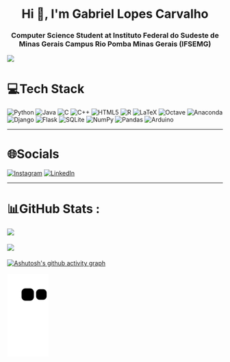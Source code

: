 <h1 align="center">Hi 👋, I'm Gabriel Lopes Carvalho</h1>
<h3 align="center">Computer Science Student at Instituto Federal do Sudeste de Minas Gerais Campus Rio Pomba Minas Gerais (IFSEMG)</h3>

[![](https://visitcount.itsvg.in/api?id=GabriellCarvalho&icon=0&color=0)](https://visitcount.itsvg.in)

# 💻Tech Stack
![Python](https://img.shields.io/badge/python-3670A0?style=for-the-badge&logo=python&logoColor=ffdd54) ![Java](https://img.shields.io/badge/java-%23ED8B00.svg?style=for-the-badge&logo=java&logoColor=white) ![C](https://img.shields.io/badge/c-%2300599C.svg?style=for-the-badge&logo=c&logoColor=white) ![C++](https://img.shields.io/badge/c++-%2300599C.svg?style=for-the-badge&logo=c%2B%2B&logoColor=white) ![HTML5](https://img.shields.io/badge/html5-%23E34F26.svg?style=for-the-badge&logo=html5&logoColor=white) ![R](https://img.shields.io/badge/r-%23276DC3.svg?style=for-the-badge&logo=r&logoColor=white) ![LaTeX](https://img.shields.io/badge/latex-%23008080.svg?style=for-the-badge&logo=latex&logoColor=white) ![Octave](https://img.shields.io/badge/OCTAVE-darkblue?style=for-the-badge&logo=octave&logoColor=fcd683) ![Anaconda](https://img.shields.io/badge/Anaconda-%2344A833.svg?style=for-the-badge&logo=anaconda&logoColor=white) ![Django](https://img.shields.io/badge/django-%23092E20.svg?style=for-the-badge&logo=django&logoColor=white) ![Flask](https://img.shields.io/badge/flask-%23000.svg?style=for-the-badge&logo=flask&logoColor=white) ![SQLite](https://img.shields.io/badge/sqlite-%2307405e.svg?style=for-the-badge&logo=sqlite&logoColor=white) ![NumPy](https://img.shields.io/badge/numpy-%23013243.svg?style=for-the-badge&logo=numpy&logoColor=white) ![Pandas](https://img.shields.io/badge/pandas-%23150458.svg?style=for-the-badge&logo=pandas&logoColor=white) ![Arduino](https://img.shields.io/badge/-Arduino-00979D?style=for-the-badge&logo=Arduino&logoColor=white)

---

# 🌐Socials
[![Instagram](https://img.shields.io/badge/Instagram-%23E4405F.svg?logo=Instagram&logoColor=white)](https://instagram.com/gabriel___lc) [![LinkedIn](https://img.shields.io/badge/LinkedIn-%230077B5.svg?logo=linkedin&logoColor=white)](https://www.linkedin.com/in/gabriel-lopes-28b714193/)

---

# 📊GitHub Stats :
![](https://github-readme-stats.vercel.app/api?username=GabriellCarvalho&theme=radical&hide_border=true&include_all_commits=true&count_private=true)<br/><br/>
![](https://github-readme-stats.vercel.app/api/top-langs/?username=GabriellCarvalho&theme=radical&hide_border=true&include_all_commits=true&count_private=true&layout=compact)<br/><br/>
[![Ashutosh's github activity graph](https://github-readme-activity-graph.cyclic.app/graph?username=GabriellCarvalho&bg_color=211c1f&color=9e4c98&line=9e4c98&point=403d3d&area=true&hide_border=true)](https://github.com/ashutosh00710/github-readme-activity-graph)<br/><br/>
![snake gif](https://github.com/GabriellCarvalho/GabriellCarvalho/blob/output/github-contribution-grid-snake.svg)
